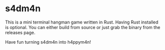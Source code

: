 # s4dm4n

This is a mini terminal hangman game written in Rust. Having Rust installed is optional. You can either build from source or just grab the binary from the releases page.

Have fun turning s4dm4n into h4ppym4n!